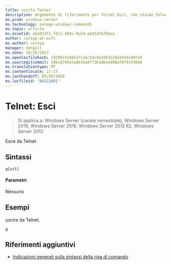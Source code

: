 ```yaml
---
title: uscita Telnet
description: Argomento di riferimento per Telnet Quit, che chiude Telnet.
ms.prod: windows-server
ms.technology: manage-windows-commands
ms.topic: article
ms.assetid: a6e033f2-f0c2-404c-9cb4-abd1d7af0eea
author: coreyp-at-msft
ms.author: coreyp
manager: dongill
ms.date: 10/16/2017
ms.openlocfilehash: 19299c41692a71abc5dcda2d61b29d3d44e40fe9
ms.sourcegitcommit: 29bc8740e5a8b1ba8f73b10ba4d08afdf07438b0
ms.translationtype: MT
ms.contentlocale: it-IT
ms.lasthandoff: 05/30/2020
ms.locfileid: "84222691"
---
```

# <a name="telnet-quit"></a>Telnet: Esci

> Si applica a: Windows Server (canale semestrale), Windows Server 2019, Windows Server 2016, Windows Server 2012 R2, Windows Server 2012

Esce da Telnet.

## <a name="syntax"></a>Sintassi
```
q[uit]
```
#### <a name="parameters"></a>Parametri
Nessuno
## <a name="examples"></a>Esempi
uscire da Telnet.
```
q
```
## <a name="additional-references"></a>Riferimenti aggiuntivi
- [Indicazioni generali sulla sintassi della riga di comando](command-line-syntax-key.md)
